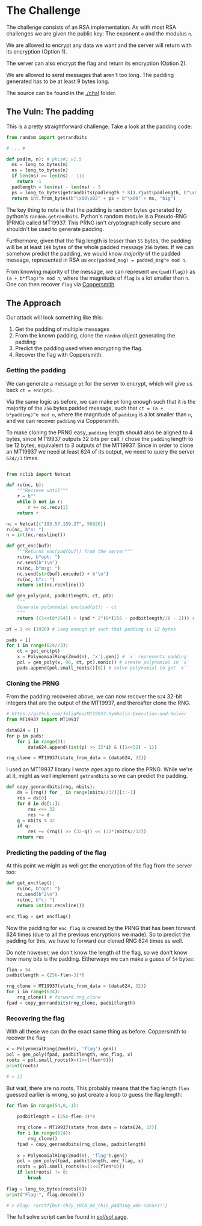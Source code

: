 # The Challenge

The challenge consists of an RSA implementation. As with most RSA challenges we are given the public key: The exponent `e` and the modulus `n`.

We are allowed to encrypt any data we want and the server will return with its encryption (Option 1).

The server can also encrypt the flag and return its encryption (Option 2).

We are allowed to send messages that aren't too long. The padding generated has to be at least 9 bytes long.

The source can be found in the [./chal](./chal) folder.

## The Vuln: The padding

This is a pretty straightforward challenge. Take a look at the padding code:

```python
from random import getrandbits

# ... #

def pad(m, n): # pkcs#1 v1.5
  ms = long_to_bytes(m)
  ns = long_to_bytes(n)
  if len(ms) >= len(ns) - 11:
    return -1
  padlength = len(ns) - len(ms) - 3
  ps = long_to_bytes(getrandbits(padlength * 8)).rjust(padlength, b"\x00")
  return int.from_bytes(b"\x00\x02" + ps + b"\x00" + ms, "big")
```

The key thing to note is that the padding is random bytes generated by python's `random.getrandbits`. Python's random module is a Pseudo-RNG (PRNG) called MT19937. This PRNG isn't cryptographically secure and shouldn't be used to generate padding.

Furthermore, given that the flag length is lesser than `55` bytes, the padding will be at least `198` bytes of the whole padded message `256` bytes. If we can somehow predict the padding, we would know _majority_ of the padded message, represented in RSA as `enc(padded_msg) = padded_msg^e mod n`.

From knowing majority of the message, we can represent `enc(pad(flag))` as `(a + b*flag)^e mod n`, where the magnitude of `flag` is a lot smaller than `n`. One can then recover `flag` via [Coppersmith](https://en.wikipedia.org/wiki/Coppersmith_method).

## The Approach

Our attack will look something like this:

1. Get the padding of multiple messages
2. From the known padding, clone the `random` object generating the padding
3. Predict the padding used when encrypting the flag.
4. Recover the flag with Coppersmith.

### Getting the padding

We can generate a message `pt` for the server to encrypt, which will give us back `ct = enc(pt)`.

Via the same logic as before, we can make `pt` long enough such that it is the majority of the `256` bytes padded message, such that `ct = (a + b*padding)^e mod n`, where the magnitude of `padding` is a lot smaller than `n`, and we can recover `padding` via Coppersmith.

To make cloning the PRNG easy, `padding` length should also be aligned to 4 bytes, since MT19937 outputs 32 bits per call. I chose the `padding` length to be 12 bytes, equivalent to 3 outputs of the MT19937. Since in order to clone an MT19937 we need at least 624 of its output, we need to query the server `624//3` times.

```python

from nclib import Netcat

def ru(nc, b):
    """Recieve until"""
    r = b""
    while b not in r:
        r += nc.recv(1)
    return r

nc = Netcat(("193.57.159.27", 56926))
ru(nc, b"n: ")
n = int(nc.recvline())

def get_enc(buf):
    """Returns enc(pad(buf)) from the server"""
    ru(nc, b"opt: ")
    nc.send(b"1\n")
    ru(nc, b"msg: ")
    nc.send(str(buf).encode() + b"\n")
    ru(nc, b"c: ")
    return int(nc.recvline())

def gen_poly(pad, padbitlength, ct, pt):
    """
    Generate polynomial enc(pad(pt)) - ct
    """
    return ((2<<(8*254)) + (pad * 2^(8*(256 - padbitlength//8 - 2))) + pt)^e - ct

pt = 1 << (1920) # Long enough pt such that padding is 12 bytes

pads = []
for i in range(624//3):
    ct = get_enc(pt)
    x = PolynomialRing(Zmod(n), 'x').gen() # `x` represents padding
    pol = gen_poly(x, 96, ct, pt).monic() # create polynomial in `x`
    pads.append(pol.small_roots()[0]) # solve polynomial to get `x`
```

### Cloning the PRNG

From the padding recovered above, we can now recover the `624` 32-bit integers that are the output of the MT19937, and thereafter clone the RNG.

```python
# https://github.com/JuliaPoo/MT19937-Symbolic-Execution-and-Solver
from MT19937 import MT19937

data624 = []
for p in pads:
    for i in range(3):
        data624.append((int(p) >> 32*i) & ((1<<32) - 1))

rng_clone = MT19937(state_from_data = (data624, 32))
```

I used an MT19937 library I wrote _ages_ ago to clone the PRNG. While we're at it, might as well implement `getrandbits` so we can predict the padding.

```python
def copy_genrandbits(rng, nbits):
    ds = [rng() for _ in range(nbits//32)][::-1]
    res = ds[0]
    for d in ds[1:]:
        res <<= 32
        res += d
    q = nbits % 32
    if q:
        res += (rng() >> (32-q)) << (32*(nbits//32))
    return res
```


### Predicting the padding of the flag

At this point we might as well get the encryption of the flag from the server too:

```python
def get_encflag():
    ru(nc, b"opt: ")
    nc.send(b"2\n")
    ru(nc, b"c: ")
    return int(nc.recvline())

enc_flag = get_encflag()
```

Now the padding for `enc_flag` is created by the PRNG that has been forward 624 times (due to all the previous encryptions we made). So to predict the padding for this, we have to forward our cloned RNG 624 times as well.

Do note however, we don't know the length of the flag, so we don't know how many bits is the padding. Eitherways we can make a guess of `54` bytes:

```python
flen = 54
padbitlength = (256-flen-3)*8

rng_clone = MT19937(state_from_data = (data624, 32))
for i in range(624):
    rng_clone() # forward rng_clone
fpad = copy_genrandbits(rng_clone, padbitlength)
```

### Recovering the flag

With all these we can do the exact same thing as before: Coppersmith to recover the flag

```python
x = PolynomialRing(Zmod(n), 'flag').gen()
pol = gen_poly(fpad, padbitlength, enc_flag, x)
roots = pol.small_roots(X=(1<<(flen*8)))
print(roots)

# > []
```

But wait, there are no roots. This probably means that the flag length `flen` guessed earlier is wrong, so just create a loop to guess the flag length:

```python
for flen in range(54,0,-1):
    
    padbitlength = (256-flen-3)*8

    rng_clone = MT19937(state_from_data = (data624, 32))
    for i in range(624):
        rng_clone()
    fpad = copy_genrandbits(rng_clone, padbitlength)
    
    x = PolynomialRing(Zmod(n), 'flag').gen()
    pol = gen_poly(fpad, padbitlength, enc_flag, x)
    roots = pol.small_roots(X=(1<<(flen*8)))
    if len(roots) != 0:
        break
        
flag = long_to_bytes(roots[0])
print("Flag:", flag.decode())

# > Flag: rarctf{but-th3y_t0ld_m3_th1s_p4dd1ng_w45-s3cur3!!}
```

The full solve script can be found in [sol/sol.sage](sol/sol.sage).



